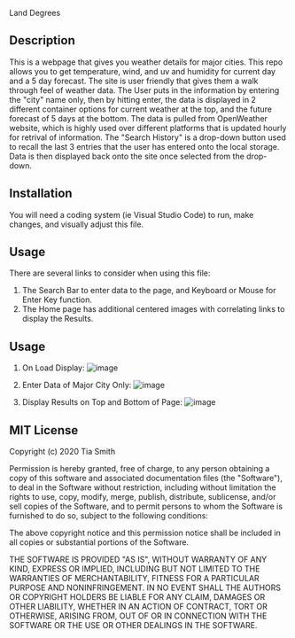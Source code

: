 Land Degrees

## Description 

This is a webpage that gives you weather details for major cities. This repo allows you to get temperature, wind, and uv and humidity for current day and a 5 day forecast. 
The site is user friendly that gives them a walk through feel of weather data. The User puts in the information by entering the "city" name only, then by hitting enter, the data is displayed in 2 different container options for current weather at the top, and the future forecast of 5 days at the bottom. The data is pulled from OpenWeather website, which is highly used over different platforms that is updated hourly for retrival of information. The "Search History" is a drop-down button used to recall the last 3 entries that the user has entered onto the local storage. Data is then displayed back onto the site once selected from the drop-down.


## Installation

You will need a coding system (ie Visual Studio Code) to run, make changes, and visually adjust this file.

## Usage 
There are several links to consider when using this file:
1. The Search Bar to enter data to the page, and Keyboard or Mouse for Enter Key function.
2. The Home page has additional centered images with correlating links to display the Results.

## Usage 


1. On Load Display:
![image](https://user-images.githubusercontent.com/65423204/105001051-2bb7dd00-59fd-11eb-8557-4c15110a78cb.png)

2. Enter Data of Major City Only:
![image](https://user-images.githubusercontent.com/65423204/105001197-6457b680-59fd-11eb-93b5-206f1dbcc6ee.png)

3. Display Results on Top and Bottom of Page:
![image](https://user-images.githubusercontent.com/65423204/105001301-8f420a80-59fd-11eb-8d28-2faace3f204b.png)


##  MIT License

Copyright (c) 2020 Tia Smith

Permission is hereby granted, free of charge, to any person obtaining a copy
of this software and associated documentation files (the "Software"), to deal
in the Software without restriction, including without limitation the rights
to use, copy, modify, merge, publish, distribute, sublicense, and/or sell
copies of the Software, and to permit persons to whom the Software is
furnished to do so, subject to the following conditions:

The above copyright notice and this permission notice shall be included in all
copies or substantial portions of the Software.

THE SOFTWARE IS PROVIDED "AS IS", WITHOUT WARRANTY OF ANY KIND, EXPRESS OR
IMPLIED, INCLUDING BUT NOT LIMITED TO THE WARRANTIES OF MERCHANTABILITY,
FITNESS FOR A PARTICULAR PURPOSE AND NONINFRINGEMENT. IN NO EVENT SHALL THE
AUTHORS OR COPYRIGHT HOLDERS BE LIABLE FOR ANY CLAIM, DAMAGES OR OTHER
LIABILITY, WHETHER IN AN ACTION OF CONTRACT, TORT OR OTHERWISE, ARISING FROM,
OUT OF OR IN CONNECTION WITH THE SOFTWARE OR THE USE OR OTHER DEALINGS IN THE
SOFTWARE.




